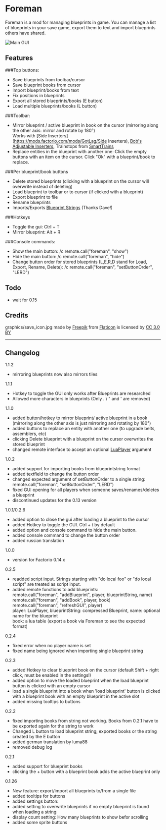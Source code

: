 # Foreman

Foreman is a mod for managing blueprints in game. You can manage a list of blueprints in your save game, export them to text and import blueprints others have shared.

![Main GUI](http://i.imgur.com/6SL6FNE.png)

Features
---
###Top buttons:

 - Save blueprints from toolbar/cursor
 - Save blueprint books from cursor
 - Import blueprint/books from text
 - Fix positions in blueprints
 - Export all stored blueprints/books (E button)
 - Load multiple blueprints/books (L button)
 
###Toolbar:

 - Mirror blueprint / active blueprint in book on the cursor (mirroring along the other axis: mirror and rotate by 180°)  
 Works with [Side Inserters](https://mods.factorio.com/mods/GotLag/Side Inserters), [Bob's Adjustable Inserters](https://mods.factorio.com/mods/Bobingabout/bobinserters), Trainstops from [SmartTrains](https://mods.factorio.com/mods/Choumiko/SmartTrains)
 - Replace entities in the blueprint with another one: Click the empty buttons with an item on the cursor. Click "Ok" with a blueprint/book to replace.

###Per blueprint/book buttons

 - Delete stored blueprints (clicking with a blueprint on the cursor will overwrite instead of deleting)
 - Load blueprint to toolbar or to cursor (if clicked with a blueprint)
 - Export blueprint to file
 - Rename blueprints
 - Imports/Exports [Blueprint Strings](https://mods.factorio.com/mods/DaveMcW/blueprint-string)  (Thanks Dave!)

###Hotkeys

 - Toggle the gui: Ctrl + T
 - Mirror blueprint: Alt + R
 
###Console commands:
 
 - Show the main button: /c remote.call("foreman", "show")  
 - Hide the main button: /c remote.call("foreman", "hide")
 - Change button order for stored blueprints (L,E,R,D stand for Load, Export, Rename, Delete): /c remote.call("foreman", "setButtonOrder", "LERD")

Todo
---
- wait for 0.15

Credits
---
graphics/save_icon.jpg made by [Freepik](http://www.freepik.com) from [Flaticon](http://www.flaticon.com) is licensed by [CC 3.0 BY](http://creativecommons.org/licenses/by/3.0/)

***
Changelog
---
1.1.2

 - mirroring blueprints now also mirrors tiles

1.1.1
 
 - Hotkey to toggle the GUI only works after Blueprints are researched
 - Allowed more characters in blueprints (Only . \ " and ' are removed)

1.1.0

 - added button/hotkey to mirror blueprint/ active blueprint in a book (mirroring along the other axis is just mirroring and rotating by 180°)
 - added buttons to replace an entity with another one (to upgrade belts, assemblers, etc)
 - clicking Delete blueprint with a blueprint on the cursor overwrites the stored blueprint
 - changed remote interface to accept an optional [LuaPlayer](http://lua-api.factorio.com/latest/LuaPlayer.html) argument

1.0.2

 - added support for importing books from blueprintstring format
 - added textfield to change the button order
 - changed expected argument of setButtonOrder to a single string: remote.call("foreman", "setButtonOrder", "LERD")
 - fixed GUI opening for all players when someone saves/renames/deletes a blueprint
 - discontinued updates for the 0.13 version

1.0.1/0.2.6
 
 - added option to close the gui after loading a blueprint to the cursor
 - added Hotkey to toggle the GUI. Ctrl + t by default
 - added option and console command to hide the main button.
 - added console command to change the button order
 - added russian translation

1.0.0

 - version for Factorio 0.14.x

0.2.5

 - readded script input. Strings starting with "do local foo" or "do local script" are treated as script input.
 - added remote functions to add blueprints:  
  remote.call("foreman", "addBlueprint", player, blueprintString, name)  
  remote.call("foreman", "addBook", player, book)  
  remote.call("foreman", "refreshGUI", player)  
  player: LuaPlayer, blueprintString: compressed Blueprint, name: optional name for the blueprint  
  book: a lua table (export a book via Foreman to see the expected format)

0.2.4

- fixed error when no player name is set
- fixed name being ignored when importing single blueprint string

0.2.3

- added Hotkey to clear blueprint book on the cursor (default Shift + right click, must be enabled in the settings!)
- added option to move the loaded blueprint when the load blueprint button is clicked with an empty cursor
- load a single blueprint into a book when 'load blueprint' button is clicked with a blueprint book with an empty blueprint in the active slot
- added missing tooltips to buttons

0.2.2

- fixed importing books from string not working. Books from 0.2.1 have to be exported again for the string to work
- Changed L button to load blueprint string, exported books or the string created by the E button
- added german translation by luma88
- removed debug log

0.2.1

- added support for blueprint books
- clicking the + button with a blueprint book adds the active blueprint only

0.1.26

- New feature: export/import all blueprints to/from a single file
- added tooltips for buttons
- added settings button:
 - added setting to overwrite blueprints if no empty blueprint is found when loading a string
 - display count setting: How many blueprints to show befor scrolling
- added some sprite buttons